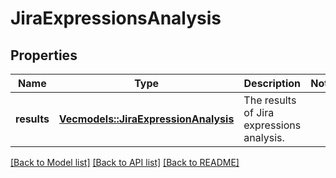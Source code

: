 # JiraExpressionsAnalysis

## Properties

Name | Type | Description | Notes
------------ | ------------- | ------------- | -------------
**results** | [**Vec<models::JiraExpressionAnalysis>**](JiraExpressionAnalysis.md) | The results of Jira expressions analysis. | 

[[Back to Model list]](../README.md#documentation-for-models) [[Back to API list]](../README.md#documentation-for-api-endpoints) [[Back to README]](../README.md)


